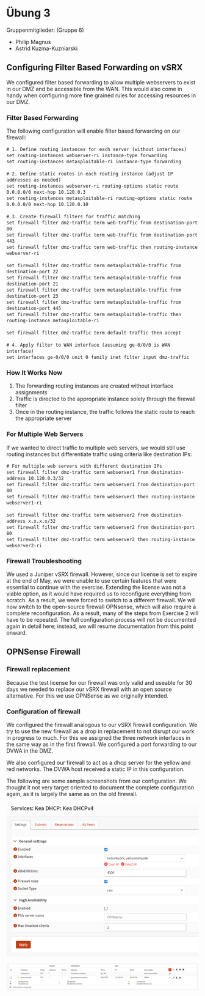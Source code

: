 # Übung 3

Gruppenmitglieder: (Gruppe 6)
- Philip Magnus
- Astrid Kuzma-Kuzniarski 

## Configuring Filter Based Forwarding on vSRX

We configured filter based forwarding to allow multiple webservers to exist in our DMZ and be accessible from the WAN. This would also come in handy when configuring more fine grained rules for accessing resources in our DMZ.

### Filter Based Forwarding

The following configuration will enable filter based forwarding on our firewall:

```junos
# 1. Define routing instances for each server (without interfaces)
set routing-instances webserver-ri instance-type forwarding
set routing-instances metasploitable-ri instance-type forwarding

# 2. Define static routes in each routing instance (adjust IP addresses as needed)
set routing-instances webserver-ri routing-options static route 0.0.0.0/0 next-hop 10.120.0.3
set routing-instances metasploitable-ri routing-options static route 0.0.0.0/0 next-hop 10.120.0.10

# 3. Create firewall filters for traffic matching
set firewall filter dmz-traffic term web-traffic from destination-port 80
set firewall filter dmz-traffic term web-traffic from destination-port 443
set firewall filter dmz-traffic term web-traffic then routing-instance webserver-ri

set firewall filter dmz-traffic term metasploitable-traffic from destination-port 22
set firewall filter dmz-traffic term metasploitable-traffic from destination-port 21
set firewall filter dmz-traffic term metasploitable-traffic from destination-port 23
set firewall filter dmz-traffic term metasploitable-traffic from destination-port 445
set firewall filter dmz-traffic term metasploitable-traffic then routing-instance metasploitable-ri

set firewall filter dmz-traffic term default-traffic then accept

# 4. Apply filter to WAN interface (assuming ge-0/0/0 is WAN interface)
set interfaces ge-0/0/0 unit 0 family inet filter input dmz-traffic
```

### How It Works Now

1. The forwarding routing instances are created without interface assignments
2. Traffic is directed to the appropriate instance solely through the firewall filter
3. Once in the routing instance, the traffic follows the static route to reach the appropriate server

### For Multiple Web Servers

If we wanted to direct traffic to multiple web servers, we would still use routing instances but differentiate traffic using criteria like destination IPs:

```junos
# For multiple web servers with different destination IPs
set firewall filter dmz-traffic term webserver1 from destination-address 10.120.0.3/32
set firewall filter dmz-traffic term webserver1 from destination-port 80
set firewall filter dmz-traffic term webserver1 then routing-instance webserver1-ri

set firewall filter dmz-traffic term webserver2 from destination-address x.x.x.x/32 
set firewall filter dmz-traffic term webserver2 from destination-port 80
set firewall filter dmz-traffic term webserver2 then routing-instance webserver2-ri
```


### Firewall Troubleshooting 

We used a Juniper vSRX firewall. However, since our license is set to expire at the end of May, we were unable to use certain features that were essential to continue with the exercise. Extending the license was not a viable option, as it would have required us to reconfigure everything from scratch. As a result, we were forced to switch to a different firewall. We will now switch to the open-source firewall OPNsense, which will also require a complete reconfiguration. As a result, many of the steps from Exercise 2 will have to be repeated. The full configuration process will not be documented again in detail here; instead, we will resume documentation from this point onward.

## OPNSense Firewall

### Firewall replacement

Because the test license for our firewall was only valid and useable for 30 days we needed to replace our vSRX firewall with an open source alternative. For this we use OPNSense as we originally intended.

### Configuration of firewall

We configured the firewall analogous to our vSRX firewall configuration.
We try to use the new firewall as a drop in replacement to not disrupt our work in progress to much. For this we assigned the three network interfaces in the same way as in the first firewall. We configured a port forwarding to our DVWA in the DMZ. 

We also configured our firewall to act as a dhcp server for the yellow and red networks. The DVWA host received a static IP in this configuration.

The following are some sample screenshots from our configuration. We thought it not very target oriented to document the complete configuration again, as it is largely the same as on the old firewall.

![KEA DHCP](./screenshots/kea_dhcp.png)

![Port Forwarding](./screenshots/port_forwarding.png)

